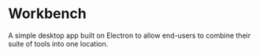 # Workbench
A simple desktop app built on Electron to allow end-users to combine their suite of tools into one location.
